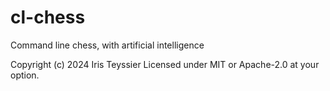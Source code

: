 # cl-chess
Command line chess, with artificial intelligence

Copyright (c) 2024 Iris Teyssier
Licensed under MIT or Apache-2.0 at your option.
